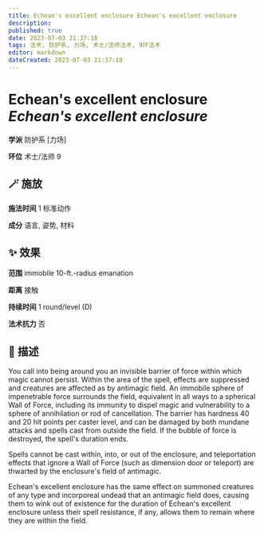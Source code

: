 ```yaml
---
title: Echean's excellent enclosure Echean's excellent enclosure
description: 
published: true
date: 2023-07-03 21:37:18
tags: 法术, 防护系, 力场, 术士/法师法术, 9环法术
editor: markdown
dateCreated: 2023-07-03 21:37:18
---
```


# **Echean's excellent enclosure** *Echean's excellent enclosure*

**学派** 防护系 \[力场\] 

**环位** 术士/法师 9

## 🪄 施放

**施法时间** 1 标准动作

**成分** 语言, 姿势, 材料

## ✨ 效果  

**范围** immobile 10-ft.-radius emanation

**距离** 接触  

**持续时间** 1 round/level (D) 

**法术抗力** 否

## 📖 描述

You call into being around you an invisible barrier of force within which magic cannot persist. Within the area of the spell, effects are suppressed and creatures are affected as by antimagic field. An immobile sphere of impenetrable force surrounds the field, equivalent in all ways to a spherical Wall of Force, including its immunity to dispel magic and vulnerability to a sphere of annihilation or rod of cancellation. The barrier has hardness 40 and 20 hit points per caster level, and can be damaged by both mundane attacks and spells cast from outside the field. If the bubble of force is destroyed, the spell's duration ends.

Spells cannot be cast within, into, or out of the enclosure, and teleportation effects that ignore a Wall of Force (such as dimension door or teleport) are thwarted by the enclosure's field of antimagic.

Echean's excellent enclosure has the same effect on summoned creatures of any type and incorporeal undead that an antimagic field does, causing them to wink out of existence for the duration of Echean's excellent enclosure unless their spell resistance, if any, allows them to remain where they are within the field.
    